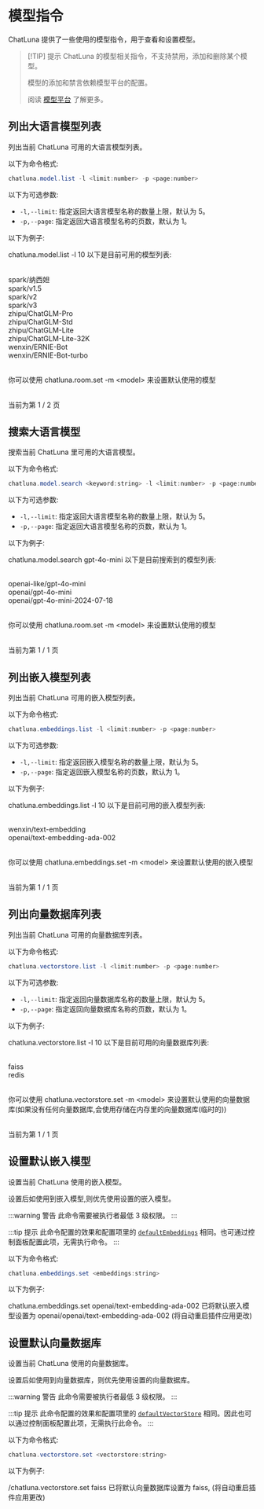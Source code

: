 # 模型指令

ChatLuna 提供了一些使用的模型指令，用于查看和设置模型。

> [!TIP] 提示
> ChatLuna 的模型相关指令，不支持禁用，添加和删除某个模型。
>
> 模型的添加和禁言依赖模型平台的配置。
>
> 阅读 [模型平台](../configure-model-platform/introduction.md) 了解更多。

## 列出大语言模型列表

列出当前 ChatLuna 可用的大语言模型列表。

以下为命令格式:

```powershell
chatluna.model.list -l <limit:number> -p <page:number>
```

以下为可选参数:

- `-l,--limit`: 指定返回大语言模型名称的数量上限，默认为 5。
- `-p,--page`: 指定返回大语言模型名称的页数，默认为 1。

以下为例子:

<chat-panel>
  <chat-message nickname="User">chatluna.model.list -l 10 </chat-message>
  <chat-message nickname="Bot">以下是目前可用的模型列表:<br/>

<br/>spark/纳西妲<br/>
spark/v1.5<br/>
spark/v2<br/>
spark/v3<br/>
zhipu/ChatGLM-Pro<br/>
zhipu/ChatGLM-Std<br/>
zhipu/ChatGLM-Lite<br/>
zhipu/ChatGLM-Lite-32K<br/>
wenxin/ERNIE-Bot<br/>
wenxin/ERNIE-Bot-turbo<br/>

<br/>你可以使用 chatluna.room.set -m &lt;model&gt; 来设置默认使用的模型<br/>

<br/>当前为第 1 / 2 页
</chat-message>
</chat-panel>

## 搜索大语言模型

搜索当前 ChatLuna 里可用的大语言模型。

以下为命令格式:

```powershell
chatluna.model.search <keyword:string> -l <limit:number> -p <page:number>
```

以下为可选参数:

- `-l,--limit`: 指定返回大语言模型名称的数量上限，默认为 5。
- `-p,--page`: 指定返回大语言模型名称的页数，默认为 1。

以下为例子:

<chat-panel>
  <chat-message nickname="User">chatluna.model.search gpt-4o-mini</chat-message>
  <chat-message nickname="Bot">以下是目前搜索到的模型列表:<br/>

<br/>openai-like/gpt-4o-mini<br/>
openai/gpt-4o-mini<br/>
openai/gpt-4o-mini-2024-07-18<br/>

<br/>你可以使用 chatluna.room.set -m &lt;model&gt; 来设置默认使用的模型<br/>

<br/>当前为第 1 / 1 页
</chat-message>
</chat-panel>

## 列出嵌入模型列表

列出当前 ChatLuna 可用的嵌入模型列表。

以下为命令格式:

```powershell
chatluna.embeddings.list -l <limit:number> -p <page:number>
```

以下为可选参数:

- `-l,--limit`: 指定返回嵌入模型名称的数量上限，默认为 5。
- `-p,--page`: 指定返回嵌入模型名称的页数，默认为 1。

以下为例子:

<chat-panel>
  <chat-message nickname="User">chatluna.embeddings.list -l 10 </chat-message>
  <chat-message nickname="Bot">以下是目前可用的嵌入模型列表:<br/>

<br/>wenxin/text-embedding<br/>
openai/text-embedding-ada-002<br/>

<br/>你可以使用 chatluna.embeddings.set -m &lt;model&gt; 来设置默认使用的嵌入模型<br/>

<br/>当前为第 1 / 1 页
</chat-message>
</chat-panel>

## 列出向量数据库列表

列出当前 ChatLuna 可用的向量数据库列表。

以下为命令格式:

```powershell
chatluna.vectorstore.list -l <limit:number> -p <page:number>
```

以下为可选参数:

- `-l,--limit`: 指定返回向量数据库名称的数量上限，默认为 5。
- `-p,--page`: 指定返回向量数据库名称的页数，默认为 1。

以下为例子:

<chat-panel>
  <chat-message nickname="User">chatluna.vectorstore.list -l 10</chat-message>
  <chat-message nickname="Bot">以下是目前可用的向量数据库列表:<br/>

<br/>faiss<br/>
redis<br/>

<br/>你可以使用 chatluna.vectorstore.set -m &lt;model&gt; 来设置默认使用的向量数据库(如果没有任何向量数据库,会使用存储在内存里的向量数据库(临时的))<br/>

<br/>当前为第 1 / 1 页
</chat-message>
</chat-panel>

## 设置默认嵌入模型

设置当前 ChatLuna 使用的嵌入模型。

设置后如使用到嵌入模型,则优先使用设置的嵌入模型。

:::warning 警告
此命令需要被执行者最低 3 级权限。
:::

:::tip 提示
此命令配置的效果和配置项里的 [`defaultEmbeddings`](../useful-configurations.md#defaultembeddings) 相同。也可通过控制面板配置此项，无需执行命令。
:::

以下为命令格式:

```powershell
chatluna.embeddings.set <embeddings:string>
```

以下为例子:

<chat-panel>
  <chat-message nickname="User">chatluna.embeddings.set openai/text-embedding-ada-002</chat-message>
  <chat-message nickname="Bot">已将默认嵌入模型设置为 openai/openai/text-embedding-ada-002&nbsp;(将自动重启插件应用更改)
  </chat-message>
</chat-panel>

## 设置默认向量数据库

设置当前 ChatLuna 使用的向量数据库。

设置后如使用到向量数据库，则优先使用设置的向量数据库。

:::warning 警告
此命令需要被执行者最低 3 级权限。
:::

:::tip 提示
此命令配置的效果和配置项里的 [`defaultVectorStore`](../useful-configurations.md#defaultvectorstore) 相同。因此也可以通过控制面板配置此项，无需执行此命令。
:::

以下为命令格式:

```powershell
chatluna.vectorstore.set <vectorstore:string>
```

以下为例子:

<chat-panel>
  <chat-message nickname="User">/chatluna.vectorstore.set faiss</chat-message>
  <chat-message nickname="Bot">已将默认向量数据库设置为 faiss,&nbsp;(将自动重启插件应用更改)
  </chat-message>
</chat-panel>
